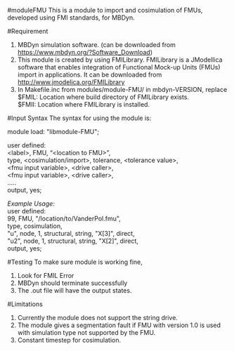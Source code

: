 #moduleFMU
This is a module to import and cosimulation of FMUs, developed using FMI standards, for MBDyn.

#Requirement
1. MBDyn simulation software. (can be downloaded from https://www.mbdyn.org/?Software_Download)
2. This module is created by using FMILibrary. FMILibrary is a JModellica software  that enables integration of Functional Mock-up Units (FMUs) import in applications. It can be downloaded from http://www.jmodelica.org/FMILibrary
3. In Makefile.inc from modules/module-FMU/ in mbdyn-VERSION, replace   
	$FMIL: Location where build directory of FMILibrary exists.  
	$FMII: Location where FMILibrary is installed.  

#Input Syntax 
The syntax for using the module is:

module load: "libmodule-FMU";

user defined:  <br />
\<label\>, FMU, “\<location to FMU\>”, <br />
type, \<cosimulation/import\>, tolerance, \<tolerance value\>, <br />
\<fmu input variable\>, \<drive caller\>, <br />
\<fmu input variable\>, \<drive caller\>, <br />
..... <br />
output, yes; <br />

*Example Usage:* <br />
user defined:  <br />
99, FMU, "/location/to/VanderPol.fmu", <br />
type, cosimulation, <br />
"u", node, 1, structural, string, "X[3]", direct, <br />
"u2", node, 1, structural, string, "X[2]", direct, <br />
output, yes; <br />

#Testing
To make sure module is working fine,
1. Look for FMIL Error
2. MBDyn should terminate successfully
3. The .out file will have the output states.

#Limitations
1. Currently the module does not support the string drive.
2. The module gives a segmentation fault if FMU with version 1.0 is used with simulation type not supported by the FMU.
3. Constant timestep for cosimulation. 

